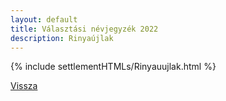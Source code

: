 ```yaml
---
layout: default
title: Választási névjegyzék 2022
description: Rinyaújlak
---
```


{% include settlementHTMLs/Rinyauujlak.html %}

[Vissza](../)